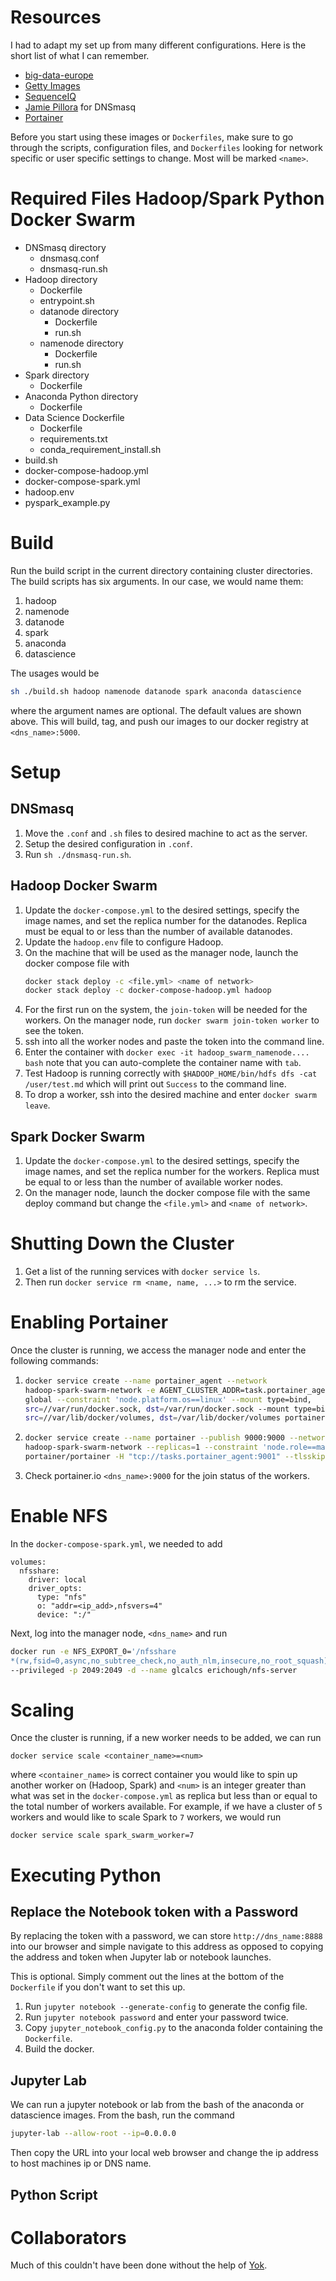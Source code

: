 # Resources
I had to adapt my set up from many different
configurations. Here is the short list of what I can
remember.
* [big-data-europe](https://github.com/big-data-europe)
* [Getty Images](https://github.com/gettyimages)
* [SequenceIQ](https://github.com/sequenceiq)
* [Jamie Pillora](https://github.com/jpillora) for
DNSmasq
* [Portainer](https://portainer.io/)

Before you start using these images or `Dockerfiles`,
make sure to go through the scripts, configuration
files, and `Dockerfiles` looking for network specific
or user specific settings to change. Most will be
marked `<name>`.

# Required Files Hadoop/Spark Python Docker Swarm
+ DNSmasq directory
  - dnsmasq.conf
  - dnsmasq-run.sh
+ Hadoop directory
  - Dockerfile
  - entrypoint.sh
  - datanode directory
    * Dockerfile
    * run.sh
  - namenode directory
    * Dockerfile
    * run.sh
+ Spark directory
  - Dockerfile
+ Anaconda Python directory
  - Dockerfile
+ Data Science Dockerfile
  - Dockerfile
  - requirements.txt
  - conda\_requirement\_install.sh
+ build.sh
+ docker-compose-hadoop.yml
+ docker-compose-spark.yml
+ hadoop.env
+ pyspark_example.py

# Build
Run the build script in the current directory containing cluster directories.
The build scripts has six arguments. In our case, we would name them:
1. hadoop
2. namenode
3. datanode
4. spark
5. anaconda
6. datascience

The usages would be
```bash
sh ./build.sh hadoop namenode datanode spark anaconda datascience
```
where the argument names are optional. The default values are shown above.
This will build, tag, and push our images to our docker registry at
`<dns_name>:5000`.

# Setup
## DNSmasq
1. Move the `.conf` and `.sh` files to desired machine to act as the server.
2. Setup the desired configuration in `.conf`.
3. Run `sh ./dnsmasq-run.sh`.

## Hadoop Docker Swarm
1. Update the `docker-compose.yml` to the desired settings, specify the
image names, and set the replica number for the datanodes. Replica must be
equal to or less than the number of available datanodes.
2. Update the `hadoop.env` file to configure Hadoop.
3. On the machine that will be used as the manager node, launch the docker
compose file with
   ```bash
   docker stack deploy -c <file.yml> <name of network>
   docker stack deploy -c docker-compose-hadoop.yml hadoop
   ```
4. For the first run on the system, the `join-token` will be needed for the
workers. On the manager node, run `docker swarm join-token worker`  to see
the token.
5. ssh into all the worker nodes and paste the token into the command line.
6. Enter the container with `docker exec -it hadoop_swarm_namenode.... bash`
note that you can auto-complete the container name with `tab`.
7. Test Hadoop is running correctly with
`$HADOOP_HOME/bin/hdfs dfs -cat /user/test.md` which will print out `Success`
to the command line.
8. To drop a worker, ssh into the desired machine and enter
`docker swarm leave`.

## Spark Docker Swarm
1. Update the `docker-compose.yml` to the desired settings, specify the
image names, and set the replica number for the workers. Replica must be
equal to or less than the number of available worker nodes.
2. On the manager node, launch the docker compose file with the same deploy
command but change the `<file.yml>` and `<name of network>`.

# Shutting Down the Cluster
1. Get a list of the running services with `docker service ls`.
2. Then run `docker service rm <name, name, ...>` to rm the service.

# Enabling Portainer
Once the cluster is running, we access the manager node and enter the following
commands:
1. ```bash
   docker service create --name portainer_agent --network
   hadoop-spark-swarm-network -e AGENT_CLUSTER_ADDR=task.portainer_agent --mode
   global --constraint 'node.platform.os==linux' --mount type=bind,
   src=//var/run/docker.sock, dst=/var/run/docker.sock --mount type=bind,
   src=//var/lib/docker/volumes, dst=/var/lib/docker/volumes portainer/agent
   ```
2. ```bash
   docker service create --name portainer --publish 9000:9000 --network
   hadoop-spark-swarm-network --replicas=1 --constraint 'node.role==manager'
   portainer/portainer -H "tcp://tasks.portainer_agent:9001" --tlsskipverify
   ```
3. Check portainer.io `<dns_name>:9000` for the join status of the workers.

# Enable NFS
In the `docker-compose-spark.yml`, we needed to add
~~~~
volumes:
  nfsshare:
    driver: local
    driver_opts:
      type: "nfs"
      o: "addr=<ip_add>,nfsvers=4"
      device: ":/"
~~~~
Next, log into the manager node, `<dns_name>` and run
```bash
docker run -e NFS_EXPORT_0='/nfsshare
*(rw,fsid=0,async,no_subtree_check,no_auth_nlm,insecure,no_root_squash)'
--privileged -p 2049:2049 -d --name glcalcs erichough/nfs-server
```

# Scaling
Once the cluster is running, if a new worker needs to be added, we can run
```
docker service scale <container_name>=<num>
```
where `<container_name>` is correct container you would like to spin up
another worker on (Hadoop, Spark) and `<num>` is an integer greater than what
was set in the `docker-compose.yml` as replica but less than or equal to the
total number of workers available. For example, if we have a cluster of `5`
workers and would like to scale Spark to `7` workers, we would run
```
docker service scale spark_swarm_worker=7
```

# Executing Python
## Replace the Notebook token with a Password
By replacing the token with a password, we can
store `http://dns_name:8888` into our browser and
simple navigate to this address as opposed to
copying the address and token when Jupyter lab or
notebook launches.

This is optional. Simply comment out the lines at the
bottom of the `Dockerfile` if you don't want to set
this up.
1. Run `jupyter notebook --generate-config` to
generate the config file.
2. Run `jupyter notebook password` and enter your
password twice.
3. Copy `jupyter_notebook_config.py` to the anaconda
folder containing the `Dockerfile`.
4. Build the docker.

## Jupyter Lab
We can run a jupyter notebook or lab from the bash of the anaconda or
datascience images. From the bash, run the command
```bash
jupyter-lab --allow-root --ip=0.0.0.0
```
Then copy the URL into your local web browser and change the ip address to
host machines ip or DNS name.

## Python Script

# Collaborators
Much of this couldn't have been done without the help of
[Yok](https://github.com/veerapatyok).

